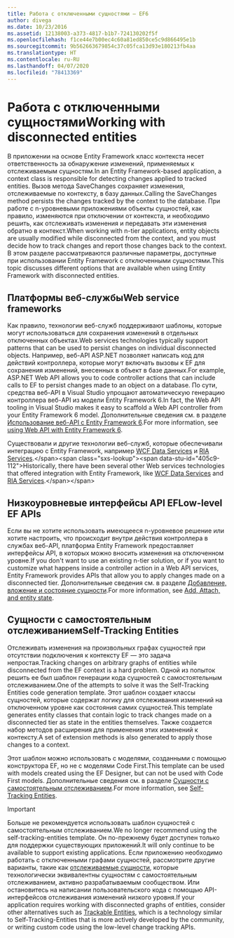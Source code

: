 ```yaml
---
title: Работа с отключенными сущностями — EF6
author: divega
ms.date: 10/23/2016
ms.assetid: 12138003-a373-4817-b1b7-724130202f5f
ms.openlocfilehash: f1ce44e7b00ec4c60a81ed850ce5c9d866495e1b
ms.sourcegitcommit: 9b562663679854c37c05fca13d93e180213fb4aa
ms.translationtype: HT
ms.contentlocale: ru-RU
ms.lasthandoff: 04/07/2020
ms.locfileid: "78413369"
---
```

# <a name="working-with-disconnected-entities"></a><span data-ttu-id="405c9-102">Работа с отключенными сущностями</span><span class="sxs-lookup"><span data-stu-id="405c9-102">Working with disconnected entities</span></span>
<span data-ttu-id="405c9-103">В приложении на основе Entity Framework класс контекста несет ответственность за обнаружение изменений, применяемых к отслеживаемым сущностям.</span><span class="sxs-lookup"><span data-stu-id="405c9-103">In an Entity Framework-based application, a context class is responsible for detecting changes applied to tracked entities.</span></span> <span data-ttu-id="405c9-104">Вызов метода SaveChanges сохраняет изменения, отслеживаемые по контексту, в базу данных.</span><span class="sxs-lookup"><span data-stu-id="405c9-104">Calling the SaveChanges method persists the changes tracked by the context to the database.</span></span> <span data-ttu-id="405c9-105">При работе с n-уровневыми приложениями объекты сущностей, как правило, изменяются при отключении от контекста, и необходимо решить, как отслеживать изменения и передавать эти изменения обратно в контекст.</span><span class="sxs-lookup"><span data-stu-id="405c9-105">When working with n-tier applications, entity objects are usually modified while disconnected from the context, and you must decide how to track changes and report those changes back to the context.</span></span> <span data-ttu-id="405c9-106">В этом разделе рассматриваются различные параметры, доступные при использовании Entity Framework с отключенными сущностями.</span><span class="sxs-lookup"><span data-stu-id="405c9-106">This topic discusses different options that are available when using Entity Framework with disconnected entities.</span></span>   

## <a name="web-service-frameworks"></a><span data-ttu-id="405c9-107">Платформы веб-службы</span><span class="sxs-lookup"><span data-stu-id="405c9-107">Web service frameworks</span></span>

<span data-ttu-id="405c9-108">Как правило, технологии веб-служб поддерживают шаблоны, которые могут использоваться для сохранения изменений в отдельных отключенных объектах.</span><span class="sxs-lookup"><span data-stu-id="405c9-108">Web services technologies typically support patterns that can be used to persist changes on individual disconnected objects.</span></span> <span data-ttu-id="405c9-109">Например, веб-API ASP.NET позволяет написать код для действий контроллера, которые могут включать вызовы к EF для сохранения изменений, внесенных в объект в базе данных.</span><span class="sxs-lookup"><span data-stu-id="405c9-109">For example, ASP.NET Web API allows you to code controller actions that can include calls to EF to persist changes made to an object on a database.</span></span> <span data-ttu-id="405c9-110">По сути, средства веб-API в Visual Studio упрощают автоматическую генерацию контроллера веб-API из модели Entity Framework 6.</span><span class="sxs-lookup"><span data-stu-id="405c9-110">In fact, the Web API tooling in Visual Studio makes it easy to scaffold a Web API controller from your Entity Framework 6 model.</span></span> <span data-ttu-id="405c9-111">Дополнительные сведения см. в разделе [Использование веб-API с Entity Framework 6](https://docs.microsoft.com/aspnet/web-api/overview/data/using-web-api-with-entity-framework/).</span><span class="sxs-lookup"><span data-stu-id="405c9-111">For more information, see [using Web API with Entity Framework 6](https://docs.microsoft.com/aspnet/web-api/overview/data/using-web-api-with-entity-framework/).</span></span>   

<span data-ttu-id="405c9-112">Существовали и другие технологии веб-служб, которые обеспечивали интеграцию с Entity Framework, например [WCF Data Services](https://docs.microsoft.com/dotnet/framework/data/wcf/create-a-data-service-using-an-adonet-ef-data-wcf) и [RIA Services](https://docs.microsoft.com/previous-versions/dotnet/wcf-ria/ee707344(v=vs.91)).</span><span class="sxs-lookup"><span data-stu-id="405c9-112">Historically, there have been several other Web services technologies that offered integration with Entity Framework, like [WCF Data Services](https://docs.microsoft.com/dotnet/framework/data/wcf/create-a-data-service-using-an-adonet-ef-data-wcf) and [RIA Services](https://docs.microsoft.com/previous-versions/dotnet/wcf-ria/ee707344(v=vs.91)).</span></span>

## <a name="low-level-ef-apis"></a><span data-ttu-id="405c9-113">Низкоуровневые интерфейсы API EF</span><span class="sxs-lookup"><span data-stu-id="405c9-113">Low-level EF APIs</span></span>

<span data-ttu-id="405c9-114">Если вы не хотите использовать имеющееся n-уровневое решение или хотите настроить, что происходит внутри действия контроллера в службах веб-API, платформа Entity Framework предоставляет интерфейсы API, в которых можно вносить изменения на отключенном уровне.</span><span class="sxs-lookup"><span data-stu-id="405c9-114">If you don't want to use an existing n-tier solution, or if you want to customize what happens inside a controller action in a Web API services, Entity Framework provides APIs that allow you to apply changes made on a disconnected tier.</span></span> <span data-ttu-id="405c9-115">Дополнительные сведения см. в разделе [Добавление, вложение и состояние сущности](~/ef6/saving/change-tracking/entity-state.md).</span><span class="sxs-lookup"><span data-stu-id="405c9-115">For more information, see [Add, Attach, and entity state](~/ef6/saving/change-tracking/entity-state.md).</span></span>  

## <a name="self-tracking-entities"></a><span data-ttu-id="405c9-116">Сущности с самостоятельным отслеживанием</span><span class="sxs-lookup"><span data-stu-id="405c9-116">Self-Tracking Entities</span></span>  

<span data-ttu-id="405c9-117">Отслеживать изменения на произвольных графах сущностей при отсутствии подключения к контексту EF — это задача непростая.</span><span class="sxs-lookup"><span data-stu-id="405c9-117">Tracking changes on arbitrary graphs of entities while disconnected from the EF context is a hard problem.</span></span> <span data-ttu-id="405c9-118">Одной из попыток решить ее был шаблон генерации кода сущностей с самостоятельным отслеживанием.</span><span class="sxs-lookup"><span data-stu-id="405c9-118">One of the attempts to solve it was the Self-Tracking Entities code generation template.</span></span> <span data-ttu-id="405c9-119">Этот шаблон создает классы сущностей, которые содержат логику для отслеживания изменений на отключенном уровне как состояния самих сущностей.</span><span class="sxs-lookup"><span data-stu-id="405c9-119">This template generates entity classes that contain logic to track changes made on a disconnected tier as state in the entities themselves.</span></span> <span data-ttu-id="405c9-120">Также создается набор методов расширения для применения этих изменений к контексту.</span><span class="sxs-lookup"><span data-stu-id="405c9-120">A set of extension methods is also generated to apply those changes to a context.</span></span>

<span data-ttu-id="405c9-121">Этот шаблон можно использовать с моделями, созданными с помощью конструктора EF, но не с моделями Code First.</span><span class="sxs-lookup"><span data-stu-id="405c9-121">This template can be used with models created using the EF Designer, but can not be used with Code First models.</span></span> <span data-ttu-id="405c9-122">Дополнительные сведения см. в разделе [Сущности с самостоятельным отслеживанием](self-tracking-entities/index.md).</span><span class="sxs-lookup"><span data-stu-id="405c9-122">For more information, see [Self-Tracking Entities](self-tracking-entities/index.md).</span></span>  

> [!IMPORTANT]
> <span data-ttu-id="405c9-123">Больше не рекомендуется использовать шаблон сущностей с самостоятельным отслеживанием.</span><span class="sxs-lookup"><span data-stu-id="405c9-123">We no longer recommend using the self-tracking-entities template.</span></span> <span data-ttu-id="405c9-124">Он по-прежнему будет доступен только для поддержки существующих приложений.</span><span class="sxs-lookup"><span data-stu-id="405c9-124">It will only continue to be available to support existing applications.</span></span> <span data-ttu-id="405c9-125">Если приложению необходимо работать с отключенными графами сущностей, рассмотрите другие варианты, такие как [отслеживаемые сущности](https://trackableentities.github.io/), которые технологически эквивалентны сущностям с самостоятельным отслеживанием, активно разрабатываемым сообществом. Или остановитесь на написании пользовательского кода с помощью API-интерфейсов отслеживания изменений низкого уровня.</span><span class="sxs-lookup"><span data-stu-id="405c9-125">If your application requires working with disconnected graphs of entities, consider other alternatives such as [Trackable Entities](https://trackableentities.github.io/), which is a technology similar to Self-Tracking-Entities that is more actively developed by the community, or writing custom code using the low-level change tracking APIs.</span></span>
